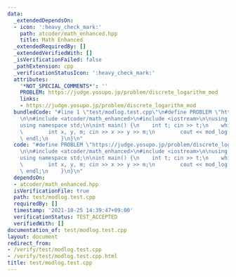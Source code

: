 ```yaml
---
data:
  _extendedDependsOn:
  - icon: ':heavy_check_mark:'
    path: atcoder/math_enhanced.hpp
    title: Math Enhanced
  _extendedRequiredBy: []
  _extendedVerifiedWith: []
  _isVerificationFailed: false
  _pathExtension: cpp
  _verificationStatusIcon: ':heavy_check_mark:'
  attributes:
    '*NOT_SPECIAL_COMMENTS*': ''
    PROBLEM: https://judge.yosupo.jp/problem/discrete_logarithm_mod
    links:
    - https://judge.yosupo.jp/problem/discrete_logarithm_mod
  bundledCode: "#line 1 \"test/modlog.test.cpp\"\n#define PROBLEM \"https://judge.yosupo.jp/problem/discrete_logarithm_mod\"\
    \n\n#include <atcoder/math_enhanced>\n#include <iostream>\n\nusing namespace atcoder;\n\
    using namespace std;\n\nint main() {\n    int t; cin >> t;\n    while (t--) {\n\
    \        int x, y, m; cin >> x >> y >> m;\n        cout << mod_log(x, y, m) <<\
    \ endl;\n    }\n}\n"
  code: "#define PROBLEM \"https://judge.yosupo.jp/problem/discrete_logarithm_mod\"\
    \n\n#include <atcoder/math_enhanced>\n#include <iostream>\n\nusing namespace atcoder;\n\
    using namespace std;\n\nint main() {\n    int t; cin >> t;\n    while (t--) {\n\
    \        int x, y, m; cin >> x >> y >> m;\n        cout << mod_log(x, y, m) <<\
    \ endl;\n    }\n}\n"
  dependsOn:
  - atcoder/math_enhanced.hpp
  isVerificationFile: true
  path: test/modlog.test.cpp
  requiredBy: []
  timestamp: '2021-10-25 14:39:47+09:00'
  verificationStatus: TEST_ACCEPTED
  verifiedWith: []
documentation_of: test/modlog.test.cpp
layout: document
redirect_from:
- /verify/test/modlog.test.cpp
- /verify/test/modlog.test.cpp.html
title: test/modlog.test.cpp
---
```

